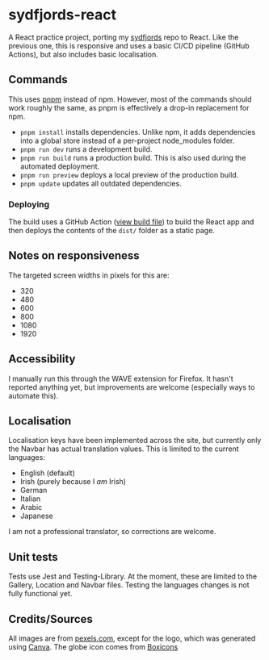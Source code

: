 # sydfjords-react

A React practice project, porting my [sydfjords](https://aceade.github.io/sydfjords) repo to React. Like the previous one, this is responsive and uses a basic CI/CD pipeline (GitHub Actions), but also includes basic localisation.

## Commands

This uses [pnpm](https://pnpm.io/) instead of npm. However, most of the commands should work roughly the same, as pnpm is effectively a drop-in replacement for npm.

- `pnpm install` installs dependencies. Unlike npm, it adds dependencies into a global store instead of a per-project node_modules folder.
- `pnpm run dev` runs a development build.
- `pnpm run build` runs a production build. This is also used during the automated deployment.
- `pnpm run preview` deploys a local preview of the production build.
- `pnpm update` updates all outdated dependencies.

### Deploying

The build uses a GitHub Action ([view build file](.github/workflows/build.yml)) to build the React app and then deploys the contents of the `dist/` folder as a static page.

## Notes on responsiveness

The targeted screen widths in pixels for this are:

- 320
- 480
- 600
- 800
- 1080
- 1920

## Accessibility

I manually run this through the WAVE extension for Firefox. It hasn't reported anything yet, but improvements are welcome (especially ways to automate this).

## Localisation

Localisation keys have been implemented across the site, but currently only the Navbar has actual translation values. This is limited to the current languages:
- English (default)
- Irish (purely because I *am* Irish)
- German
- Italian
- Arabic
- Japanese

I am not a professional translator, so corrections are welcome.

## Unit tests

Tests use Jest and Testing-Library. At the moment, these are limited to the Gallery, Location and Navbar files. Testing the languages changes is not fully functional yet.

## Credits/Sources

All images are from [pexels.com](https://www.pexels.com/), except for the logo, which was generated using [Canva](https://canva.com). The globe icon comes from [Boxicons](https://boxicons.com)
